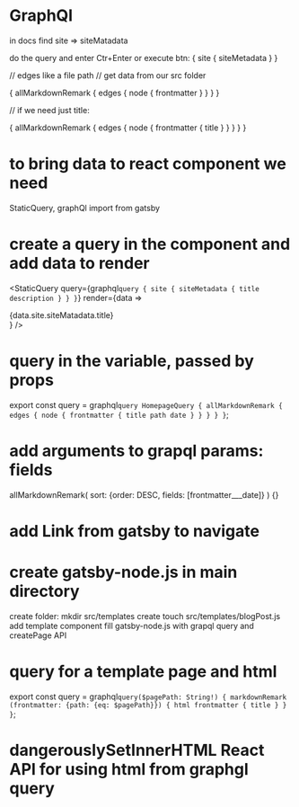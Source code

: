 # GraphQl
in docs find site => siteMatadata

do the query and enter Ctr+Enter or execute btn:
{
  site {
    siteMetadata
  }
}

// edges like a file path
// get data from our src folder

{
  allMarkdownRemark {
    edges {
      node {
        frontmatter
      }
    }
  }
}

// if we need just title:

{
  allMarkdownRemark {
    edges {
      node {
        frontmatter {
          title
        }
      }
    }
  }
}

# to bring data to react component we need
StaticQuery, graphQl import from gatsby

# create a query in the component and add data to render
<StaticQuery
  query={graphql`
    query {
      site {
        siteMetadata {
          title
          description
        }
      }
    }
  `}
  render={data => <div>{data.site.siteMatadata.title}</div>}
/>

# query in the variable, passed by props
export const query = graphql`
  query HomepageQuery {
    allMarkdownRemark {
      edges {
        node {
          frontmatter {
            title
            path
            date
          }
        }
      }
    }
  }
`;

# add arguments to grapql params: fields
allMarkdownRemark(
    sort: {order: DESC, fields: [frontmatter___date]}
  ) {}

# add Link from gatsby to navigate 

# create gatsby-node.js in main directory
  create folder: mkdir src/templates
  create touch src/templates/blogPost.js
  add template component
  fill gatsby-node.js with grapql query and createPage API

# query for a template page and html
export const query = graphql`
  query($pagePath: String!) {
    markdownRemark (frontmatter: {path: {eq: $pagePath}}) {
      html
      frontmatter {
        title
      }
    }
  }
`;

# dangerouslySetInnerHTML React API for using html from graphgl query